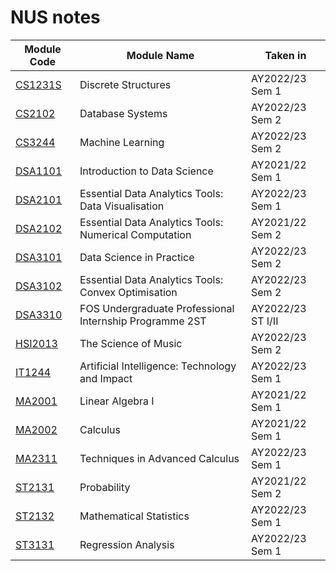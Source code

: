 # NUS notes

 Module Code | Module Name | Taken in 
 --- | --- | ---
 [CS1231S](/CS1231S) | Discrete Structures | AY2022/23 Sem 1
 [CS2102](/CS2102) | Database Systems | AY2022/23 Sem 2
 [CS3244](/CS3244) | Machine Learning | AY2022/23 Sem 2
 [DSA1101](/DSA1101) | Introduction to Data Science | AY2021/22 Sem 1
 [DSA2101](/DSA2101) | Essential Data Analytics Tools: Data Visualisation | AY2022/23 Sem 1 
 [DSA2102](/DSA2102) | Essential Data Analytics Tools: Numerical Computation | AY2021/22 Sem 2
 [DSA3101](/DSA3101) | Data Science in Practice | AY2022/23 Sem 2
 [DSA3102](/DSA3102) | Essential Data Analytics Tools: Convex Optimisation | AY2022/23 Sem 2
 [DSA3310](/austinloh/UPIP) | FOS Undergraduate Professional Internship Programme 2ST | AY2022/23 ST I/II
 [HSI2013](/HSI2013) | The Science of Music | AY2022/23 Sem 2
 [IT1244](/IT1244) | Artificial Intelligence: Technology and Impact | AY2022/23 Sem 1 
 [MA2001](/MA2001) | Linear Algebra I | AY2021/22 Sem 1
 [MA2002](/MA2002) | Calculus | AY2021/22 Sem 1
 [MA2311](/MA2311) | Techniques in Advanced Calculus | AY2022/23 Sem 1 
 [ST2131](/ST2131) | Probability | AY2021/22 Sem 2
 [ST2132](/ST2132) | Mathematical Statistics | AY2022/23 Sem 1
 [ST3131](/ST3131) | Regression Analysis | AY2022/23 Sem 1
